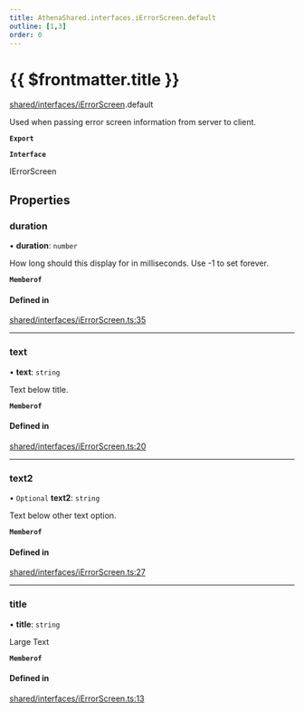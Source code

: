 ```yaml
---
title: AthenaShared.interfaces.iErrorScreen.default
outline: [1,3]
order: 0
---
```


# {{ $frontmatter.title }}


[shared/interfaces/iErrorScreen](../modules/shared_interfaces_iErrorScreen.md).default

Used when passing error screen information from server to client.

**`Export`**

**`Interface`**

IErrorScreen

## Properties

### duration

• **duration**: `number`

How long should this display for in milliseconds.
Use -1 to set forever.

**`Memberof`**

#### Defined in

[shared/interfaces/iErrorScreen.ts:35](https://github.com/Stuyk/altv-athena/blob/627294b/src/core/shared/interfaces/iErrorScreen.ts#L35)

___

### text

• **text**: `string`

Text below title.

**`Memberof`**

#### Defined in

[shared/interfaces/iErrorScreen.ts:20](https://github.com/Stuyk/altv-athena/blob/627294b/src/core/shared/interfaces/iErrorScreen.ts#L20)

___

### text2

• `Optional` **text2**: `string`

Text below other text option.

**`Memberof`**

#### Defined in

[shared/interfaces/iErrorScreen.ts:27](https://github.com/Stuyk/altv-athena/blob/627294b/src/core/shared/interfaces/iErrorScreen.ts#L27)

___

### title

• **title**: `string`

Large Text

**`Memberof`**

#### Defined in

[shared/interfaces/iErrorScreen.ts:13](https://github.com/Stuyk/altv-athena/blob/627294b/src/core/shared/interfaces/iErrorScreen.ts#L13)
